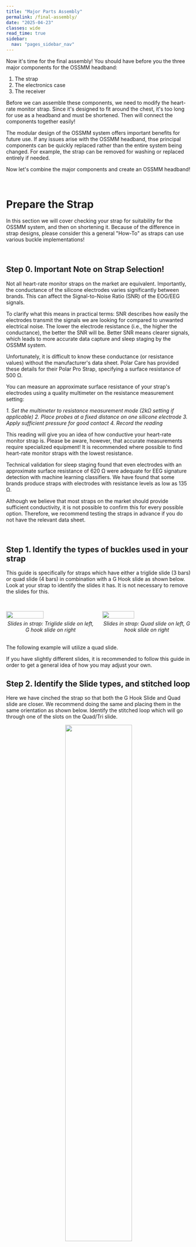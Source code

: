 ```yaml
---
title: "Major Parts Assembly"
permalink: /final-assembly/
date: "2025-04-23"
classes: wide
read_time: true
sidebar:
  nav: "pages_sidebar_nav"
---
```


Now it's time for the final assembly! You should have before you the three major components for the OSSMM headband:

1. The strap
2. The electronics case
3. The receiver

Before we can assemble these components, we need to modify the heart-rate monitor
strap. Since it's designed to fit around the chest, it's too long for use as a 
headband and must be shortened. Then will connect the components together easily!

The modular design of the OSSMM system offers important benefits for future use. 
If any issues arise with the OSSMM headband, thse principal components can be
quickly replaced rather than the entire system being changed. For example, the
strap can be removed for washing or replaced entirely if needed.

Now let's combine the major components and create an OSSMM headband!

&nbsp;
# Prepare the Strap

In this section we will cover checking your strap for suitability for the OSSMM
system, and then on shortening it. Because of the difference in strap designs,
please consider this a general "How-To" as straps can use various buckle
implementations!

&nbsp;
## Step 0. Important Note on Strap Selection!

Not all heart-rate monitor straps on the market are equivalent. Importantly, the
conductance of the silicone electrodes varies significantly between brands. This
can affect the Signal-to-Noise Ratio (SNR) of the EOG/EEG signals.

To clarify what this means in practical terms: SNR describes how easily the 
electrodes transmit the signals we are looking for compared to unwanted 
electrical noise. The lower the electrode resistance (i.e., the higher the 
conductance), the better the SNR will be. Better SNR means clearer signals, 
which leads to more accurate data capture and sleep staging by the OSSMM system.


Unfortunately, it is difficult to know these conductance (or resistance values) 
without the manufacturer's data sheet. Polar Care has provided these details for
their Polar Pro Strap, specifying a surface resistance of 500 Ω.


You can measure an approximate surface resistance of your strap's electrodes 
using a quality multimeter on the resistance measurement setting:

*1. Set the multimeter to resistance measurement mode (2kΩ setting if applicable)*
*2. Place probes at a fixed distance on one silicone electrode*
*3. Apply sufficient pressure for good contact*
*4. Record the reading*

This reading will give you an idea of how conductive your heart-rate monitor 
strap is. Please be aware, however, that accurate measurements require 
specialized equipment! It is recommended where possible to find heart-rate 
monitor straps with the lowest resistance. 

Technical validation for sleep staging found that even electrodes with an 
approximate surface resistance of 620 Ω were adequate for EEG signature 
detection with machine learning classifiers. We have found that some brands 
produce straps with electrodes with resistance levels as low as 135 Ω.

Although we believe that most straps on the market should provide sufficient 
conductivity, it is not possible to confirm this for every possible option. 
Therefore, we recommend testing the straps in advance if you do not have the
relevant data sheet.

&nbsp;
## Step 1. Identify the types of buckles used in your strap

This guide is specifically for straps which have either a triglide slide (3 bars) 
or quad slide (4 bars) in combination with a G Hook slide as shown below. Look 
at your strap to identify the slides it has. It is not necessary to remove
the slides for this.

&nbsp;
<div style="display: flex; flex-direction: row; align-items: flex-start;">
  <figure style="margin: 0; width: 48%;">
    <img src="{{ site.url }}/OSSMM/media/final-assembly/slides-tri.jpg" style="width: 65%;">
    <figcaption style="text-align: center; font-style: italic; margin-top: 5px;">Slides in strap: Triglide slide on left, G hook slide on right</figcaption>
  </figure>
  <figure style="margin: 0; width: 48%; margin-left: 4%;">
    <img src="{{ site.url }}/OSSMM/media/final-assembly/slide-quad.jpg" style="width: 60%;">
    <figcaption style="text-align: center; font-style: italic; margin-top: 5px;">Slides in strap: Quad slide on left, G hook slide on right</figcaption>
  </figure>
</div>
&nbsp;


The following example will utilize a quad slide.

If you have slightly different slides, it is recommended to follow this guide in
order to get a general idea of how you may adjust your own.

## Step 2. Identify the Slide types, and stitched loop

Here we have cinched the strap so that both the G Hook Slide and Quad slide are
closer. We recommend doing the same and placing them in the same orientation as
shown below. Identify the stitched loop which will go through one of the slots
on the Quad/Tri slide.

<div align="center">
  <img src="{{ site.url }}/OSSMM/media/final-assembly/strap-identity.jpg" style="width: 60%;">
</div>
&nbsp;


## Step 3. Cut the stich loop, and remove it from the Quad/Tri Slide

&nbsp;
<div style="display: flex; flex-direction: row; align-items: flex-start;">
  <figure style="margin: 0; width: 48%;">
    <img src="{{ site.url }}/OSSMM/media/final-assembly/loop-cut-1.jpg" alt="Front view of OSSMM headband" style="width: 100%;">
    <figcaption style="text-align: center; font-style: italic; margin-top: 5px;">Pre-cut Sticthed Loop </figcaption>
  </figure>
  <figure style="margin: 0; width: 48%; margin-left: 4%;">
    <img src="{{ site.url }}/OSSMM/media/final-assembly/loop-cut-2.jpg" alt="Back view of OSSMM headband" style="width: 100%;">
    <figcaption style="text-align: center; font-style: italic; margin-top: 5px;">Post-cut Sticthed Loop</figcaption>
  </figure>
</div>
&nbsp;


## Step 4. Shorten the strap by cutting at least 12 cm (5") above the seam.

The photos below this cut. Note, for illustrative purpose the scissor is shown
at a much shorter distance.

&nbsp;
<div style="display: flex; flex-direction: row; align-items: flex-start;">
  <figure style="margin: 0; width: 48%;">
    <img src="{{ site.url }}/OSSMM/media/final-assembly/shortening-cut-1.jpg" alt="Front view of OSSMM headband" style="width: 100%;">
    <figcaption style="text-align: center; font-style: italic; margin-top: 5px;">Pre-cut Sticthed Loop </figcaption>
  </figure>
  <figure style="margin: 0; width: 48%; margin-left: 4%;">
    <img src="{{ site.url }}/OSSMM/media/final-assembly/shortening-cut-2.jpg" alt="Back view of OSSMM headband" style="width: 100%;">
    <figcaption style="text-align: center; font-style: italic; margin-top: 5px;">Post-cut Sticthed Loop</figcaption>
  </figure>
</div>
&nbsp;


Due to the difference length straps will have based on the brand, the length to 
cut will change. Remember, you can always cut more off, but you can't add it back.
In our case, a 15 cm (6") cut was suitable.

<div align="center">
  <img src="{{ site.url }}/OSSMM/media/final-assembly/removed.jpg" alt="Back view of OSSMM headband" style="width: 60%;">
  <figcaption style="text-align: center; font-style: italic; margin-top: 5px;">Removed Portion</figcaption>
</div>

&nbsp;
## Step 5. Insert the cut end into the open slot making a new loop.

Take the newly cut end and insert it through the now open slot. The band should 
go towards the interior. This way when it is worn there is no band flopping in 
the back.


<div align="center">
  <img src="{{ site.url }}/OSSMM/media/final-assembly/new-loop.jpg" alt="Back view of OSSMM headband" style="width: 60%;">
</div>
&nbsp;


Under typical circumstances the tension should hold this loose end in place. 
However, over time it may come loose with repeated use. We leave it to the user
to choose if they would like to employ additional methods to secure it. We
present two feasible options:

*1. Create a new seam using a basic sewing kit.*
*2. Use a standard quality stapler with paper staples.*

The stapler is the preferred method. When done properly with a quality stapler, 
staples are virtually invisible and are not felt at all. Staples should be done
with the legs initially pointing towards the interior of the bead, that is
towards the head area. When closed properly, the staple legs will clinch back
outward, facing away from the head area.

# Insert the Strap into the Receiver

Now that the strap is prepared, we will insert the strap into the receiver!

## Step 1. Learn the Squeeze

To insert the strap, the receiver must be squeezed in two directions in order to
expand one of the slots. Press down on the back of the receiver on the lateral
side of one of the slots. At the same time, squeeze the top and bottom edges
of the receiver so that is compresses. If done correctly, this will cause
the middle section in the back of the receiver to slightly pop out. You can 
maintain this expansion by simply continuing to press down from the top and 
bottom.

Please refer to the GIF below on how to do this. It is recommended to practice
this a few times.


<div align="center">
  <img src="{{ site.url }}/OSSMM/media/final-assembly/receiver-squeeze-1.gif" alt="Back view of OSSMM headband" style="width: 60%;">
</div>
&nbsp;


## Step 2. Thread the strap through the first slot

Squeeze the receiver in the manner described, and maintain the slot expansion.
Take the end of heart-monitor chest strap without the G Hook, and the silicone
electrodes facing away from the back, and thread it through the expanded slot.
Thread the strap through until it emerges from the other side with enough length
to pull on. Pull the strap through, and continue to do so until both button
connections have gone through.


<div align="center">
  <img src="{{ site.url }}/OSSMM/media/final-assembly/strap-insert.gif" alt="Back view of OSSMM headband" style="width: 60%;">
</div>
&nbsp;


## Step 3. Thread the strap through the last slot.

Now thread the strap back through the remaining slot. 


# Install the Electronic Case

You're almost there! This section should be done with a table as a support, 
or an additional pair of human hands.

## Step 1. Pull excess headband strap through the receiver, loop over, and expose the PulseSensor slot

In this step we are going to prepare the combined receiver and headband for
the pulse sensor. We need to expose the pulse sensor slot. To do this, pull
through more strap, and loop this over the receiver. This way, no strap should
be blocking access.

<div align="center">
  <img src="{{ site.url }}/OSSMM/media/final-assembly/new-loop.jpg" alt="Back view of OSSMM headband" style="width: 100%;">
</div>
&nbsp;

## Step 2.Insert the PulseSensor

Start by matching the version number text on the receiver and the electronic
case so both are facing upwards. Having the receiver correctly oriented means the pulse
sensor slot's wire notch will be on the bottom. This notch is important for
providing space for the wires coming off the pulse sensor.

<div align="center">
  <img src="{{ site.url }}/OSSMM/media/final-assembly/receiver-view.jpg" alt="Back view of OSSMM headband" style="width: 60%;">
</div>
&nbsp;

The PulseSensor should be forced into the slot. Instead, the slot is meant to
expand when force is applied to the back, and the inner walls of the receiver
are pulled slightly outward. It is recommended to practice this squeezing motion
before attempting to insert the PulseSensor.

To complete the install, lightly press the PulseSensor into the slot with the
orientation, such that the wires will eventually sit in the notch. Then, squeeze
the receiver in the indicated manner. You can then hold the position of the 
PulseSensor and as you release the squeeze the receiver should "swallow" the
PulseSensor. You may have to give a little press at the end for it to meet the
face of the receiver.

<div align="center">
  <img src="{{ site.url }}/OSSMM/media/final-assembly/receiver-view.jpg" alt="Back view of OSSMM headband" style="width: 60%;">
</div>
&nbsp;

## Step 3. Connect the EOG/EEG electrodes



## Step 4. Slot in the electronics case

## Step 5. You've done it!



